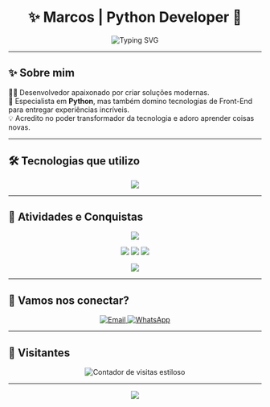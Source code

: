 <h1 align="center">✨ Marcos | Python Developer 🚀</h1>

<p align="center">
  <img src="https://readme-typing-svg.demolab.com?font=Fira+Code&weight=600&pause=1000&color=00D1F7&center=true&vCenter=true&width=600&lines=Desenvolvedor+Python+e+Front-End;Projetos+inovadores+e+funcionais;Tecnologia+com+propósito+e+alegria!" alt="Typing SVG" />
</p>

---

## ✨ Sobre mim

🙋‍♂️ Desenvolvedor apaixonado por criar soluções modernas.  
🐍 Especialista em **Python**, mas também domino tecnologias de Front-End para entregar experiências incríveis.  
💡 Acredito no poder transformador da tecnologia e adoro aprender coisas novas.

---

## 🛠️ Tecnologias que utilizo

<p align="center">
  <img src="https://skillicons.dev/icons?i=python,fastapi,html,css,bootstrap,js" />
</p>

---

## 🎨 Atividades e Conquistas

<p align="center">
  <img src="https://github-readme-stats.vercel.app/api?username=Marcozmr&show_icons=true&theme=radical&title_color=FF61DA&icon_color=FF61DA&bg_color=0D1117&hide_border=false&border_radius=8" />
</p>

<p align="center">
  <img src="https://github-readme-stats.vercel.app/api/pin/?username=Marcozmr&repo=Experts&theme=radical&border_color=FF61DA" />
  <img src="https://github-readme-stats.vercel.app/api/pin/?username=Marcozmr&repo=agente.ia&theme=radical&border_color=FF61DA" />
  <img src="https://github-readme-stats.vercel.app/api/pin/?username=Marcozmr&repo=project-signos&theme=radical&border_color=FF61DA" />
</p>

<p align="center">
  <img src="https://github-readme-activity-graph.vercel.app/graph?username=Marcozmr&theme=react-dark&area=true&hide_border=true&radius=8" />
</p>

---

## 💬 Vamos nos conectar?

<p align="center">
  <a href="mailto:mr.vinicius1@icloud.com" target="_blank">
    <img src="https://img.shields.io/badge/Email-000000?style=for-the-badge&logo=gmail&logoColor=white" alt="Email" />
  </a>
  <a href="https://wa.me/5516982319218" target="_blank">
    <img src="https://img.shields.io/badge/WhatsApp-25D366?style=for-the-badge&logo=whatsapp&logoColor=white" alt="WhatsApp" />
  </a>
</p>

---

## 👀 Visitantes

<p align="center">
  <img src="https://count.getloli.com/get/@Marcozmr?theme=rule34" alt="Contador de visitas estiloso" />
</p>

---

<p align="center">
  <img src="https://capsule-render.vercel.app/api?type=waving&color=0:FF61DA,100:6C63FF&height=150&section=footer&text=Obrigado%20pela%20visita!%20🚀&fontSize=24&fontColor=ffffff" />
</p>
